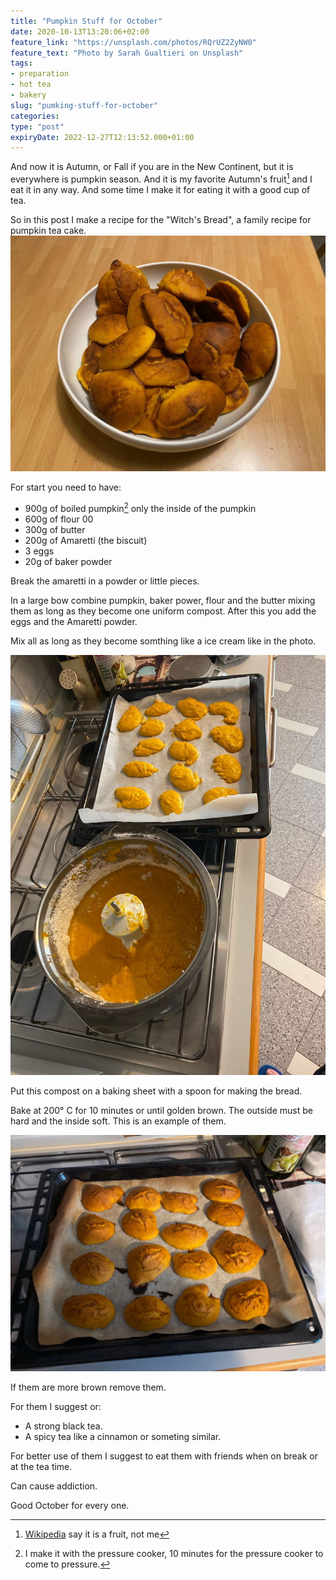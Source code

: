 ```yaml
---
title: "Pumpkin Stuff for October"
date: 2020-10-13T13:20:06+02:00
feature_link: "https://unsplash.com/photos/RQrUZ2ZyNW0"
feature_text: "Photo by Sarah Gualtieri on Unsplash"
tags:
- preparation
- hot tea
- bakery
slug: "pumking-stuff-for-october"
categories:
type: "post"
expiryDate: 2022-12-27T12:13:52.000+01:00
---
```


And now it is Autumn, or Fall if you are in the New Continent, but it is everywhere is pumpkin season.
And it is my favorite Autumn's fruit[^1] and I eat it in any way. And some time I make it for eating it with a good cup of tea.

So in this post I make a recipe for the "Witch's Bread", a family recipe for pumpkin tea cake.
![Witch's Bread](presentazione.jpeg)

For start you need to have:

* 900g of boiled pumpkin[^2] only the inside of the pumpkin
* 600g of flour 00
* 300g of butter
* 200g of Amaretti (the biscuit)
* 3 eggs
* 20g of baker powder

Break the amaretti in a powder or little pieces.

In a large bow combine pumpkin, baker power, flour and the butter mixing them as long as they become one uniform compost.
After this you add the eggs and the Amaretti powder.

Mix all as long as they become somthing like a ice cream like in the photo.

![The ice cream look like](crudo.jpeg)

Put this compost on a baking sheet with a spoon for making the bread.

Bake at 200° C for 10 minutes or until golden brown. The outside must be hard and the inside soft.
This is an example of them.

![Cooked](cotto.jpeg)

If them are more brown remove them.

For them I suggest or:

* A strong black tea.
* A spicy tea like a cinnamon or someting similar.

For better use of them I suggest to eat them with friends when on break or at the tea time.

Can cause addiction.

Good October for every one.

[^1]: [Wikipedia](https://en.wikipedia.org/wiki/Pumpkin) say it is a fruit, not me
[^2]: I make it with the pressure cooker, 10 minutes for the pressure cooker to come to pressure.
